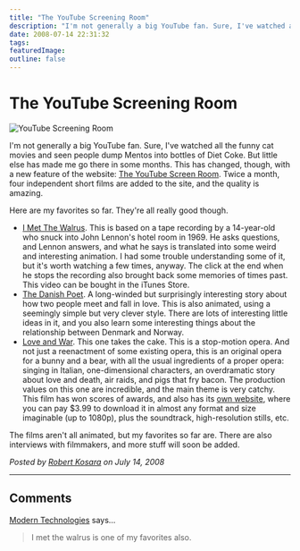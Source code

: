 ```yaml
---
title: "The YouTube Screening Room"
description: "I'm not generally a big YouTube fan. Sure, I've watched all the funny cat movies and seen people dump Mentos into bottles of Diet Coke. But little else has made me go there in some months. This has changed, though, with a new feature of the website: The YouTube Screen Room. Twice a month, four independent short films are added to the site, and the quality is amazing."
date: 2008-07-14 22:31:32
tags: 
featuredImage:
outline: false
---
```


# The YouTube Screening Room

<img src="https://media.eagereyes.org/media/2008/YTScreeningRoom.jpg" border="0" alt="YouTube Screening Room" />

I'm not generally a big YouTube fan. Sure, I've watched all the funny cat movies and seen people dump Mentos into bottles of Diet Coke. But little else has made me go there in some months. This has changed, though, with a new feature of the website: <a href="http://youtube.com/ytscreeningroom">The YouTube Screen Room</a>. Twice a month, four independent short films are added to the site, and the quality is amazing.

Here are my favorites so far. They're all really good though.

<ul>
<li><a href="http://youtube.com/ytscreeningroom?v=jmR0V6s3NKk">I Met The Walrus</a>. This is based on a tape recording by a 14-year-old who snuck into John Lennon's hotel room in 1969. He asks questions, and Lennon answers, and what he says is translated into some weird and interesting animation. I had some trouble understanding some of it, but it's worth watching a few times, anyway. The click at the end when he stops the recording also brought back some memories of times past. This video can be bought in the iTunes Store.</li>
<li><a href="http://youtube.com/ytscreeningroom?v=iTef0HWbW_M">The Danish Poet</a>. A long-winded but surprisingly interesting story about how two people meet and fall in love. This is also animated, using a seemingly simple but very clever style. There are lots of interesting little ideas in it, and you also learn some interesting things about the relationship between Denmark and Norway.</li>
<li><a href="http://youtube.com/ytscreeningroom?v=jiSu3YCDEuw">Love and War</a>. This one takes the cake. This is a stop-motion opera. And not just a reenactment of some existing opera, this is an original opera for a bunny and a bear, with all the usual ingredients of a proper opera: singing in Italian, one-dimensional characters, an overdramatic story about love and death, air raids, and pigs that fry bacon. The production values on this one are incredible, and the main theme is very catchy. This film has won scores of awards, and also has its <a href="http://loveandwar.se/">own website</a>, where you can pay $3.99 to download it in almost any format and size imaginable (up to 1080p), plus the soundtrack, high-resolution stills, etc.</li>
</ul>
<div>The films aren't all animated, but my favorites so far are. There are also interviews with filmmakers, and more stuff will soon be added.</div>


_Posted by <a href="/about">Robert Kosara</a> on July 14, 2008_


<aside class="comments">

---
## Comments

<a href="http://techengage.com" rel="nofollow noopener" target="_blank">Modern Technologies</a> says…
>	<p>I met the walrus is one of my favorites also.</p>

</aside>

